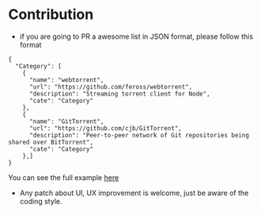 Contribution
==
- if you are going to PR a awesome list in JSON format, please follow this format
```
{
  "Category": [
    {
      "name": "webtorrent",
      "url": "https://github.com/feross/webtorrent",
      "description": "Streaming torrent client for Node",
      "cate": "Category"
    },
    {
      "name": "GitTorrent",
      "url": "https://github.com/cjb/GitTorrent",
      "description": "Peer-to-peer network of Git repositories being shared over BitTorrent",
      "cate": "Category"
    },]
}
```
You can see the full example [here](https://github.com/lockys/awesome-search/blob/master/data/awesome-nodejs.json)
- Any patch about UI, UX improvement is welcome, just be aware of the coding style.
